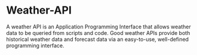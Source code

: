 # Weather-API
A weather API is an Application Programming Interface that allows weather data to be queried from scripts and code. Good weather APIs provide both historical weather data and forecast data via an easy-to-use, well-defined programming interface.
